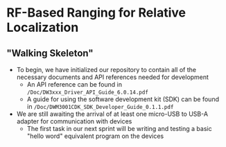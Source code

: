 # RF-Based Ranging for Relative Localization

## "Walking Skeleton"

- To begin, we have initialized our repository to contain all of the necessary documents and API references needed for development
  - An API reference can be found in `/Doc/DW3xxx_Driver_API_Guide_6.0.14.pdf`
  - A guide for using the software development kit (SDK) can be found in `/Doc/DWM3001CDK_SDK_Developer_Guide_0.1.1.pdf`
- We are still awaiting the arrival of at least one micro-USB to USB-A adapter for communication with devices
  - The first task in our next sprint will be writing and testing a basic "hello word" equivalent program on the devices